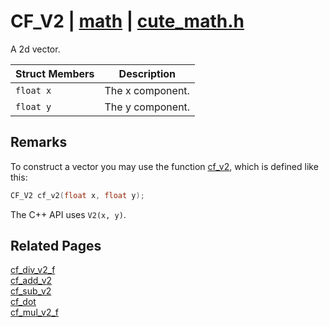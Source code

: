 # CF_V2 | [math](https://github.com/RandyGaul/cute_framework/blob/master/docs/math/README.md) | [cute_math.h](https://github.com/RandyGaul/cute_framework/blob/master/include/cute_math.h)

A 2d vector.

Struct Members | Description
--- | ---
`float x` | The x component.
`float y` | The y component.

## Remarks

To construct a vector you may use the function [cf_v2](https://github.com/RandyGaul/cute_framework/blob/master/docs/math/cf_v2.md), which is defined like this:

```cpp
CF_V2 cf_v2(float x, float y);
```

The C++ API uses `V2(x, y)`.

## Related Pages

[cf_div_v2_f](https://github.com/RandyGaul/cute_framework/blob/master/docs/math/cf_div_v2_f.md)  
[cf_add_v2](https://github.com/RandyGaul/cute_framework/blob/master/docs/math/cf_add_v2.md)  
[cf_sub_v2](https://github.com/RandyGaul/cute_framework/blob/master/docs/math/cf_sub_v2.md)  
[cf_dot](https://github.com/RandyGaul/cute_framework/blob/master/docs/math/cf_dot.md)  
[cf_mul_v2_f](https://github.com/RandyGaul/cute_framework/blob/master/docs/math/cf_mul_v2_f.md)  
